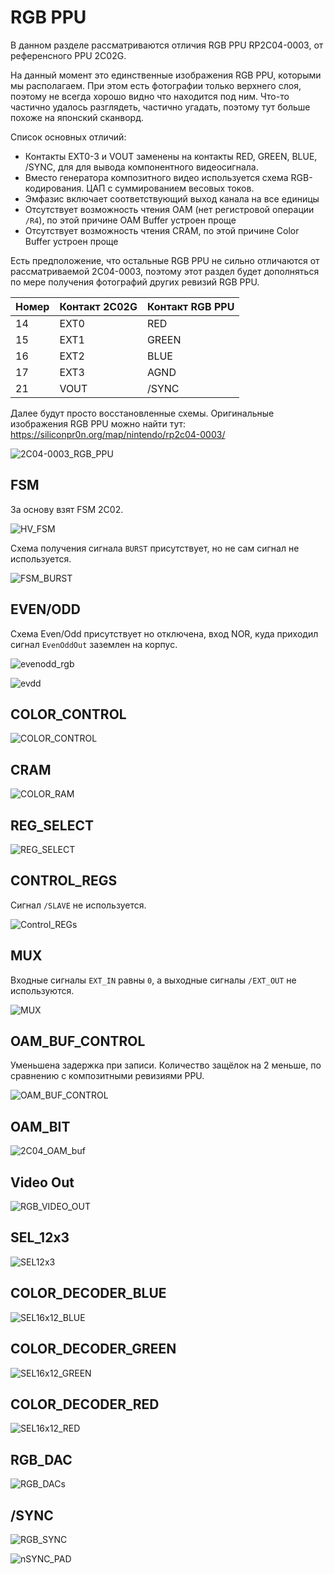 # RGB PPU

В данном разделе рассматриваются отличия RGB PPU RP2C04-0003, от референсного PPU 2C02G.

На данный момент это единственные изображения RGB PPU, которыми мы располагаем. При этом есть фотографии только верхнего слоя, поэтому не всегда хорошо видно что находится под ним. Что-то частично удалось разглядеть, частично угадать, поэтому тут больше похоже на японский сканворд.

Список основных отличий:
- Контакты EXT0-3 и VOUT заменены на контакты RED, GREEN, BLUE, /SYNC, для для вывода компонентного видеосигнала.
- Вместо генератора композитного видео используется схема RGB-кодирования. ЦАП с суммированием весовых токов.
- Эмфазис включает соответствующий выход канала на все единицы
- Отсутствует возможность чтения OAM (нет регистровой операции `/R4`), по этой причине OAM Buffer устроен проще
- Отсутствует возможность чтения CRAM, по этой причине Color Buffer устроен проще

Есть предположение, что остальные RGB PPU не сильно отличаются от рассматриваемой 2C04-0003, поэтому этот раздел будет дополняться по мере получения фотографий других ревизий RGB PPU.

|Номер|Контакт 2C02G|Контакт RGB PPU|
|---|---|---|
|14|EXT0|RED|
|15|EXT1|GREEN|
|16|EXT2|BLUE|
|17|EXT3|AGND|
|21|VOUT|/SYNC|

Далее будут просто восстановленные схемы. Оригинальные изображения RGB PPU можно найти тут: https://siliconpr0n.org/map/nintendo/rp2c04-0003/

![2C04-0003_RGB_PPU](/BreakingNESWiki/imgstore/ppu/rgb/2C04-0003_RGB_PPU.png)

## FSM

За основу взят FSM 2С02.

![HV_FSM](/BreakingNESWiki/imgstore/ppu/rgb/HV_FSM.png)

Схема получения сигнала `BURST` присутствует, но не сам сигнал не используется.

![FSM_BURST](/BreakingNESWiki/imgstore/ppu/rgb/FSM_BURST.jpg)

## EVEN/ODD

Схема Even/Odd присутствует но отключена, вход NOR, куда приходил сигнал `EvenOddOut` заземлен на корпус.

![evenodd_rgb](/BreakingNESWiki/imgstore/ppu/rgb/evenodd_rgb.png)

![evdd](/BreakingNESWiki/imgstore/ppu/rgb/evdd.png)

## COLOR_CONTROL

![COLOR_CONTROL](/BreakingNESWiki/imgstore/ppu/rgb/COLOR_CONTROL.png)

## CRAM

![COLOR_RAM](/BreakingNESWiki/imgstore/ppu/rgb/COLOR_RAM.png)

## REG_SELECT

![REG_SELECT](/BreakingNESWiki/imgstore/ppu/rgb/REG_SELECT.png)

## CONTROL_REGS

Сигнал `/SLAVE` не используется.

![Control_REGs](/BreakingNESWiki/imgstore/ppu/rgb/Control_REGs.png)

## MUX

Входные сигналы `EXT_IN` равны `0`, а выходные сигналы `/EXT_OUT` не используются.

![MUX](/BreakingNESWiki/imgstore/ppu/rgb/MUX.png)

## OAM_BUF_CONTROL

Уменьшена задержка при записи. Количество защёлок на 2 меньше, по сравнению с композитными ревизиями PPU.

![OAM_BUF_CONTROL](/BreakingNESWiki/imgstore/ppu/rgb/OAM_BUF_CONTROL.png)

## OAM_BIT

![2C04_OAM_buf](/BreakingNESWiki/imgstore/ppu/rgb/2C04_OAM_buf.jpg)

## Video Out

![RGB_VIDEO_OUT](/BreakingNESWiki/imgstore/ppu/rgb/RGB_VIDEO_OUT.png)

## SEL_12x3

![SEL12x3](/BreakingNESWiki/imgstore/ppu/rgb/SEL12x3.png)

## COLOR_DECODER_BLUE

![SEL16x12_BLUE](/BreakingNESWiki/imgstore/ppu/rgb/SEL16x12_BLUE.png)

## COLOR_DECODER_GREEN

![SEL16x12_GREEN](/BreakingNESWiki/imgstore/ppu/rgb/SEL16x12_GREEN.png)

## COLOR_DECODER_RED

![SEL16x12_RED](/BreakingNESWiki/imgstore/ppu/rgb/SEL16x12_RED.png)

## RGB_DAC

![RGB_DACs](/BreakingNESWiki/imgstore/ppu/rgb/RGB_DACs.png)

## /SYNC

![RGB_SYNC](/BreakingNESWiki/imgstore/ppu/rgb/RGB_SYNC.png)

![nSYNC_PAD](/BreakingNESWiki/imgstore/ppu/rgb/nSYNC_PAD.png)
